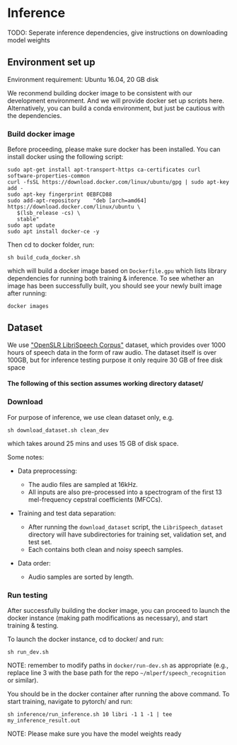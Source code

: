 # Inference

TODO: Seperate inference dependencies, give instructions on downloading model weights

## Environment set up
Environment requirement: Ubuntu 16.04, 20 GB disk  

We reconmend building docker image to be consistent with our development environment. And we will provide docker set up scripts here. Alternatively, you can build a conda environment, but just be cautious with the dependencies.  

### Build docker image

Before proceeding, please make sure docker has been installed. You can install docker using the following script:
```
sudo apt-get install apt-transport-https ca-certificates curl software-properties-common
curl -fsSL https://download.docker.com/linux/ubuntu/gpg | sudo apt-key add -
sudo apt-key fingerprint 0EBFCD88
sudo add-apt-repository    "deb [arch=amd64] https://download.docker.com/linux/ubuntu \
   $(lsb_release -cs) \
   stable"
sudo apt update
sudo apt install docker-ce -y
```

Then cd to docker folder, run:

```
sh build_cuda_docker.sh
```
which will build a docker image based on `Dockerfile.gpu` which lists library dependencies for running both training & inference. To see whether an image has been successfully built, you should see your newly built image after running:
```
docker images
```
	
## Dataset

We use ["OpenSLR LibriSpeech Corpus"](http://www.openslr.org/12/) dataset, which provides over 1000 hours of speech data in the form of raw audio. The dataset itself is over 100GB, but for inference testing purpose it only require 30 GB of free disk space

#### The following of this section assumes working directory dataset/

### Download

For purpose of inference, we use clean dataset only, e.g.
```
sh download_dataset.sh clean_dev
```
which takes around 25 mins and uses 15 GB of disk space.  

Some notes:	
  - Data preprocessing:
    - The audio files are sampled at 16kHz.
    - All inputs are also pre-processed into a spectrogram of the first 13 mel-frequency cepstral coefficients (MFCCs).
	
  - Training and test data separation:
    - After running the `download_dataset` script, the `LibriSpeech_dataset` directory will have subdirectories for training set, validation set, and test set.
    - Each contains both clean and noisy speech samples.

  - Data order:
    - Audio samples are sorted by length.

### Run testing
After successfully building the docker image, you can proceed to launch the docker instance (making path modifications as necessary), and start training & testing.

To launch the docker instance, cd to docker/ and run:
```
sh run_dev.sh
```

NOTE: remember to modify paths in `docker/run-dev.sh` as appropriate (e.g., replace line 3 with the base path for the repo `~/mlperf/speech_recognition` or similar).

You should be in the docker container after running the above command. To start training, navigate to pytorch/ and run:

```
sh inference/run_inference.sh 10 libri -1 1 -1 | tee my_inference_result.out
```

NOTE: Please make sure you have the model weights ready
